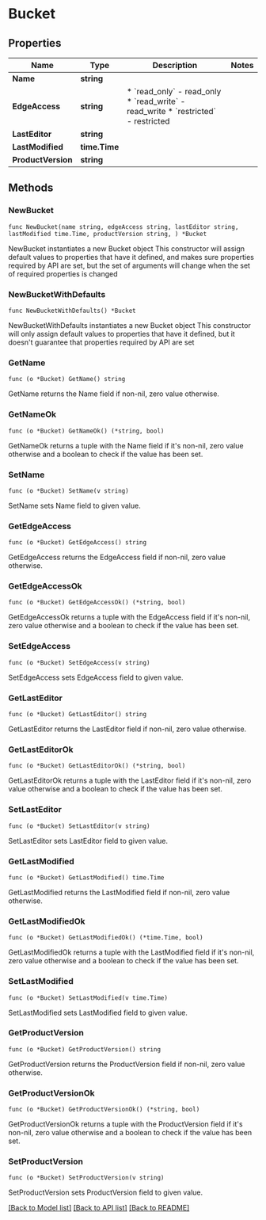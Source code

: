 # Bucket

## Properties

Name | Type | Description | Notes
------------ | ------------- | ------------- | -------------
**Name** | **string** |  | 
**EdgeAccess** | **string** | * &#x60;read_only&#x60; - read_only * &#x60;read_write&#x60; - read_write * &#x60;restricted&#x60; - restricted | 
**LastEditor** | **string** |  | 
**LastModified** | **time.Time** |  | 
**ProductVersion** | **string** |  | 

## Methods

### NewBucket

`func NewBucket(name string, edgeAccess string, lastEditor string, lastModified time.Time, productVersion string, ) *Bucket`

NewBucket instantiates a new Bucket object
This constructor will assign default values to properties that have it defined,
and makes sure properties required by API are set, but the set of arguments
will change when the set of required properties is changed

### NewBucketWithDefaults

`func NewBucketWithDefaults() *Bucket`

NewBucketWithDefaults instantiates a new Bucket object
This constructor will only assign default values to properties that have it defined,
but it doesn't guarantee that properties required by API are set

### GetName

`func (o *Bucket) GetName() string`

GetName returns the Name field if non-nil, zero value otherwise.

### GetNameOk

`func (o *Bucket) GetNameOk() (*string, bool)`

GetNameOk returns a tuple with the Name field if it's non-nil, zero value otherwise
and a boolean to check if the value has been set.

### SetName

`func (o *Bucket) SetName(v string)`

SetName sets Name field to given value.


### GetEdgeAccess

`func (o *Bucket) GetEdgeAccess() string`

GetEdgeAccess returns the EdgeAccess field if non-nil, zero value otherwise.

### GetEdgeAccessOk

`func (o *Bucket) GetEdgeAccessOk() (*string, bool)`

GetEdgeAccessOk returns a tuple with the EdgeAccess field if it's non-nil, zero value otherwise
and a boolean to check if the value has been set.

### SetEdgeAccess

`func (o *Bucket) SetEdgeAccess(v string)`

SetEdgeAccess sets EdgeAccess field to given value.


### GetLastEditor

`func (o *Bucket) GetLastEditor() string`

GetLastEditor returns the LastEditor field if non-nil, zero value otherwise.

### GetLastEditorOk

`func (o *Bucket) GetLastEditorOk() (*string, bool)`

GetLastEditorOk returns a tuple with the LastEditor field if it's non-nil, zero value otherwise
and a boolean to check if the value has been set.

### SetLastEditor

`func (o *Bucket) SetLastEditor(v string)`

SetLastEditor sets LastEditor field to given value.


### GetLastModified

`func (o *Bucket) GetLastModified() time.Time`

GetLastModified returns the LastModified field if non-nil, zero value otherwise.

### GetLastModifiedOk

`func (o *Bucket) GetLastModifiedOk() (*time.Time, bool)`

GetLastModifiedOk returns a tuple with the LastModified field if it's non-nil, zero value otherwise
and a boolean to check if the value has been set.

### SetLastModified

`func (o *Bucket) SetLastModified(v time.Time)`

SetLastModified sets LastModified field to given value.


### GetProductVersion

`func (o *Bucket) GetProductVersion() string`

GetProductVersion returns the ProductVersion field if non-nil, zero value otherwise.

### GetProductVersionOk

`func (o *Bucket) GetProductVersionOk() (*string, bool)`

GetProductVersionOk returns a tuple with the ProductVersion field if it's non-nil, zero value otherwise
and a boolean to check if the value has been set.

### SetProductVersion

`func (o *Bucket) SetProductVersion(v string)`

SetProductVersion sets ProductVersion field to given value.



[[Back to Model list]](../README.md#documentation-for-models) [[Back to API list]](../README.md#documentation-for-api-endpoints) [[Back to README]](../README.md)


